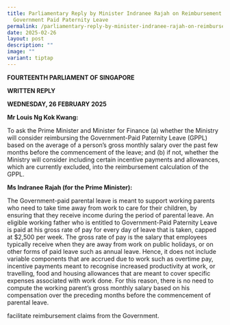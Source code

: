 ```yaml
---
title: Parliamentary Reply by Minister Indranee Rajah on Reimbursement of
  Government Paid Paternity Leave
permalink: /parliamentary-reply-by-minister-indranee-rajah-on-reimbursement-of-government-paid-paternity-leave/
date: 2025-02-26
layout: post
description: ""
image: ""
variant: tiptap
---
```

<p><strong>FOURTEENTH PARLIAMENT OF SINGAPORE</strong>
</p>
<p><strong>WRITTEN REPLY</strong>&nbsp;</p>
<p><strong>WEDNESDAY, 26 FEBRUARY 2025</strong>
</p>
<p><strong>Mr Louis Ng Kok Kwang:</strong>
</p>
<p>To ask the Prime Minister and Minister for Finance (a) whether the Ministry
will consider reimbursing the Government-Paid Paternity Leave (GPPL) based
on the average of a person’s gross monthly salary over the past few months
before the commencement of the leave; and (b) if not, whether the Ministry
will consider including certain incentive payments and allowances, which
are currently excluded, into the reimbursement calculation of the GPPL.</p>
<p><strong>Ms Indranee Rajah (for the Prime Minister):</strong>
</p>
<p>The Government-paid parental leave is meant to support working parents
who need to take time away from work to care for their children, by ensuring
that they receive income during the period of parental leave. An eligible
working father who is entitled to Government-Paid Paternity Leave is paid
at his gross rate of pay for every day of leave that is taken, capped at
$2,500 per week. The gross rate of pay is the salary that employees typically
receive when they are away from work on public holidays, or on other forms
of paid leave such as annual leave. Hence, it does not include variable
components that are accrued due to work such as overtime pay, incentive
payments meant to recognise increased productivity at work, or travelling,
food and housing allowances that are meant to cover specific expenses associated
with work done. For this reason, there is no need to compute the working
parent’s gross monthly salary based on his compensation over the preceding
months before the commencement of parental leave.</p>
<p></p>
<p>facilitate reimbursement claims from the Government.</p>